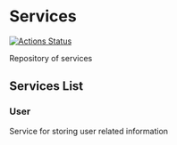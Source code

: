 # Services

[![Actions Status](https://github.com/github.com/MihaiLupoiu/services/workflows/Build/badge.svg?branch=master)](https://github.com/MihaiLupoiu/services/actions)

Repository of services

## Services List

### User

Service for storing user related information